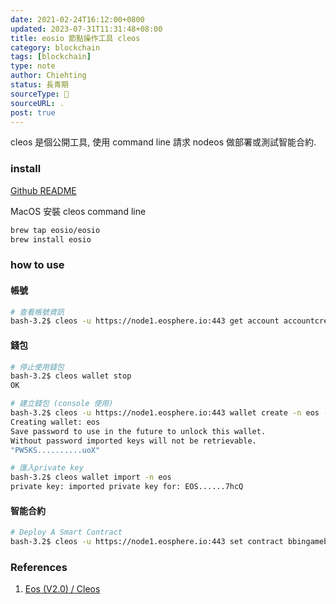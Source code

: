```yaml
---
date: 2021-02-24T16:12:00+0800
updated: 2023-07-31T11:31:48+08:00
title: eosio 節點操作工具 cleos
category: blockchain
tags: [blockchain]
type: note
author: Chiehting
status: 長青期
sourceType: 📜️
sourceURL: .
post: true
---
```


cleos 是個公開工具, 使用 command line 請求 nodeos 做部署或測試智能合約. 

<!--more-->

### install

[Github README](https://github.com/EOSIO/eos/blob/master/README.md)

MacOS 安裝 cleos command line

```bash
brew tap eosio/eosio
brew install eosio
```

### how to use

#### 帳號

```bash
# 查看帳號資訊
bash-3.2$ cleos -u https://node1.eosphere.io:443 get account accountcreat
```

#### 錢包

```bash
# 停止使用錢包
bash-3.2$ cleos wallet stop
OK

# 建立錢包 (console 使用)
bash-3.2$ cleos -u https://node1.eosphere.io:443 wallet create -n eos --to-console
Creating wallet: eos
Save password to use in the future to unlock this wallet.
Without password imported keys will not be retrievable.
"PW5KS..........uoX"

# 匯入private key
bash-3.2$ cleos wallet import -n eos
private key: imported private key for: EOS......7hcQ
```

#### 智能合約

```bash
# Deploy A Smart Contract
bash-3.2$ cleos -u https://node1.eosphere.io:443 set contract bbingamebac1 /projects/eos-go/contracts/heart bbingamebac1@active
```

### References

1. [Eos (V2.0) / Cleos](https://developers.eos.io/manuals/eos/latest/cleos/index)